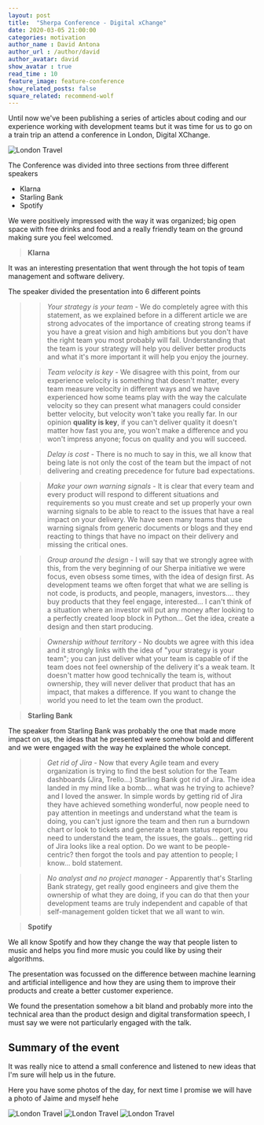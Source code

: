```yaml
---
layout: post
title:  "Sherpa Conference - Digital xChange"
date: 2020-03-05 21:00:00
categories: motivation
author_name : David Antona
author_url : /author/david
author_avatar: david
show_avatar : true
read_time : 10
feature_image: feature-conference
show_related_posts: false
square_related: recommend-wolf
---
```

Until now we've been publishing a series of articles about coding and our experience working with development teams but it was time for us to go on a train trip an attend a conference in London, Digital XChange.

![London Travel]({{site.url}}/{{site.baseurl}}img/post-assets/london.png)

The Conference was divided into three sections from three different speakers

* Klarna
* Starling Bank
* Spotify

We were positively impressed with the way it was organized; big open space with free drinks and food and a really friendly team on the ground making sure you feel welcomed.

> **Klarna**

It was an interesting presentation that went through the hot topis of team management and software delivery.

The speaker divided the presentation into 6 different points

>>_Your strategy is your team_ - We do completely agree with this statement, as we explained before in a different article we are strong advocates of the importance of creating strong teams if you have a great vision and high ambitions but you don't have the right team you most probably will fail. 
Understanding that the team is your strategy will help you deliver better products and what it's more important it will help you enjoy the journey.

>>_Team velocity is key_ - We disagree with this point, from our experience velocity is something that doesn't matter, every team measure velocity in different ways and we have experienced how some teams play with the way the calculate velocity so they can present what managers could consider better velocity, but velocity won't take you really far. In our opinion **quality is key**, if you can't deliver quality it doesn't matter how fast you are, you won't make a difference and you won't impress anyone; focus on quality and you will succeed.

>>_Delay is cost_ - There is no much to say in this, we all know that being late is not only the cost of the team but the impact of not delivering and creating precedence for future bad expectations.

>>_Make your own warning signals_ - It is clear that every team and every product will respond to different situations and requirements so you must create and set up properly your own warning signals to be able to react to the issues that have a real impact on your delivery. We have seen many teams that use warning signals from generic documents or blogs and they end reacting to things that have no impact on their delivery and missing the critical ones.

>>_Group around the design_ - I will say that we strongly agree with this, from the very beginning of our Sherpa initiative we were focus, even obsess some times, with the idea of design first. As development teams we often forget that what we are selling is not code, is products, and people, managers, investors.... they buy products that they feel engage, interested... I can't think of a situation where an investor will put any money after looking to a perfectly created loop block in Python... Get the idea, create a design and then start producing.

>>_Ownership without territory_ - No doubts we agree with this idea and it strongly links with the idea of "your strategy is your team"; you can just deliver what your team is capable of if the team does not feel ownership of the delivery it's a weak team. It doesn't matter how good technically the team is, without ownership, they will never deliver that product that has an impact, that makes a difference. If you want to change the world you need to let the team own the product.

> **Starling Bank**

The speaker from Starling Bank was probably the one that made more impact on us, the ideas that he presented were somehow bold and different and we were engaged with the way he explained the whole concept.

>> _Get rid of Jira_ - Now that every Agile team and every organization is trying to find the best solution for the Team dashboards (Jira, Trello...) Starling Bank got rid of Jira. The idea landed in my mind like a bomb... what was he trying to achieve? and I loved the answer. In simple words by getting rid of Jira they have achieved something wonderful, now people need to pay attention in meetings and understand what the team is doing, you can't just ignore the team and then run a burndown chart or look to tickets and generate a team status report, you need to understand the team, the issues, the goals... getting rid of Jira looks like a real option. Do we want to be people-centric? then forgot the tools and pay attention to people; I know... bold statement.

>>_No analyst and no project manager_ - Apparently that's Starling Bank strategy, get really good engineers and give them the ownership of what they are doing, if you can do that then your development teams are truly independent and capable of that self-management golden ticket that we all want to win.

> **Spotify**

We all know Spotify and how they change the way that people listen to music and helps you find more music you could like by using their algorithms.

The presentation was focussed on the difference between machine learning and artificial intelligence and how they are using them to improve their products and create a better customer experience.

We found the presentation somehow a bit bland and probably more into the technical area than the product design and digital transformation speech, I must say we were not particularly engaged with the talk.

## Summary of the event

It was really nice to attend a small conference and listened to new ideas that I'm sure will help us in the future.

Here you have some photos of the day, for next time I promise we will have a photo of Jaime and myself hehe

![London Travel]({{site.url}}/{{site.baseurl}}img/post-assets/confPhoto1.jpg)
![London Travel]({{site.url}}/{{site.baseurl}}img/post-assets/confPhoto2.jpg)
![London Travel]({{site.url}}/{{site.baseurl}}img/post-assets/confPhoto3.jpg)